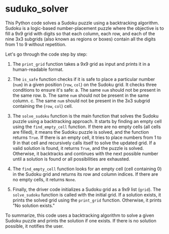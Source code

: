 # suduko_solver
This Python code solves a Sudoku puzzle using a backtracking algorithm. Sudoku is a logic-based number-placement puzzle where the objective is to fill a 9x9 grid with digits so that each column, each row, and each of the nine 3x3 subgrids (also known as regions or boxes) contain all the digits from 1 to 9 without repetition.

Let's go through the code step by step:

1. The `print_grid` function takes a 9x9 grid as input and prints it in a human-readable format.

2. The `is_safe` function checks if it is safe to place a particular number (`num`) in a given position (`row`, `col`) on the Sudoku grid. It checks three conditions to ensure it's safe:
   a. The same `num` should not be present in the same row.
   b. The same `num` should not be present in the same column.
   c. The same `num` should not be present in the 3x3 subgrid containing the (`row`, `col`) cell.

3. The `solve_sudoku` function is the main function that solves the Sudoku puzzle using a backtracking approach. It starts by finding an empty cell using the `find_empty_cell` function. If there are no empty cells (all cells are filled), it means the Sudoku puzzle is solved, and the function returns `True`. If there is an empty cell, it tries to place numbers from 1 to 9 in that cell and recursively calls itself to solve the updated grid. If a valid solution is found, it returns `True`, and the puzzle is solved. Otherwise, it backtracks and continues with the next possible number until a solution is found or all possibilities are exhausted.

4. The `find_empty_cell` function looks for an empty cell (cell containing 0) in the Sudoku grid and returns its row and column indices. If there are no empty cells, it returns `None`.

5. Finally, the driver code initializes a Sudoku grid as a 9x9 list (`grid`). The `solve_sudoku` function is called with the initial grid. If a solution exists, it prints the solved grid using the `print_grid` function. Otherwise, it prints "No solution exists."

To summarize, this code uses a backtracking algorithm to solve a given Sudoku puzzle and prints the solution if one exists. If there is no solution possible, it notifies the user.
